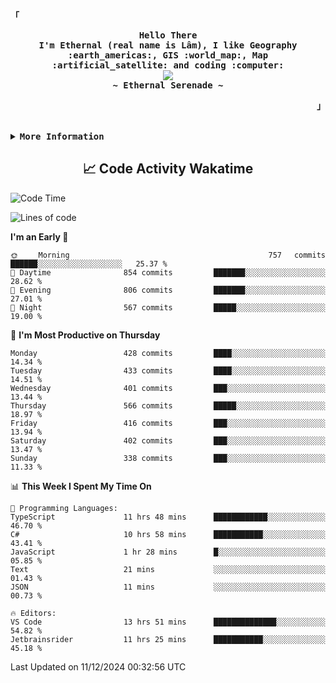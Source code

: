 <!-- Ethernal GitHub Profile -->
<div align="justify">

<!-- Profile -->
<p align="left"><strong><samp>「</samp></strong></p>
  <p align="center">
    <samp>
      <b>
        Hello There
      <br>
        I'm Ethernal (real name is Lâm), I like Geography :earth_americas:, GIS :world_map:, Map :artificial_satellite: and coding :computer:
      </b>
      <br>
        <image src="https://readme-typing-svg.herokuapp.com?font=Iosevka&size=16&color=6791c9&center=true&width=410&height=45&lines=Making%20world%20better%20by%20coding.">
      <br>
      <b>
        ~ Ethernal Serenade ~
      </b>
    </samp>
  </p>
<p align="right"><strong><samp>」</samp></strong></p>

<br>

<details>
<summary><samp><b>More Information</b></samp></summary>

<h2></h2><br>

<!-- Contact Me -->
<p align="center">
  <samp>
    [<a href="https://www.facebook.com/bavuongdaradi.3990">facebook</a>]
    [<a href="mailto:nguyenduclam0605@gmail.com">gmail</a>]
  </samp>
</p>

<h2></h2><br>

<!-- Profile Views Badge -->
<p align="center">
  <samp>
  <a href="#--------">
    <img src="https://komarev.com/ghpvc/?username=ethernal-serenade&label=Profile+Views&color=grey" alt="profile views" /> 
  </a>
  </samp>
</p>

<!-- Github Trophy -->
<div align="center">
  <table>
    <tr>
      <td><a href="#--------"><img align="center" alt="GitHub Trophy" src="https://github-trophies.vercel.app/?username=ethernal-serenade&rank=SECRET,SSS,SS,S,AAA,AA,A&row=2&column=3&margin-w=15&margin-h=15&no-frame=true&theme=nord"></a></td>
    </tr>
  </table>
</div>

<!-- Github Stats -->
<div align="center">
  <table>
    <tr>
      <td><a href="#--------"><img height="137px" align="center" alt="GitHub Stats" src="https://github-readme-stats.vercel.app/api?username=ethernal-serenade&count_private=true&show_icons=true&include_all_commits=true&line_height=21&hide_border=true&theme=nord"/></a></td>
      <td><a href="#--------"><img height="137px" align="center" alt="Top Language" src="https://github-readme-stats.vercel.app/api/top-langs/?username=ethernal-serenade&layout=compact&line_height=21&hide_border=true&theme=nord"/></a></td>
    </tr>
	<tr>
	  <td colspan="2" align="center"><a href="#--------"><img alt="GitHub Streak" src="https://github-readme-streak-stats.herokuapp.com/?user=Ethernal-Serenade&theme=algolia"></a></td>
	</tr>
  </table>
</div>
</details>

<h2 align='center'> 📈 Code Activity Wakatime </h2>

<!--START_SECTION:waka-->
![Code Time](http://img.shields.io/badge/Code%20Time-766%20hrs%2039%20mins-blue)

![Lines of code](https://img.shields.io/badge/From%20Hello%20World%20I%27ve%20Written-14.0%20million%20lines%20of%20code-blue)

**I'm an Early 🐤** 

```text
🌞 Morning                757 commits         ██████░░░░░░░░░░░░░░░░░░░   25.37 % 
🌆 Daytime                854 commits         ███████░░░░░░░░░░░░░░░░░░   28.62 % 
🌃 Evening                806 commits         ███████░░░░░░░░░░░░░░░░░░   27.01 % 
🌙 Night                  567 commits         █████░░░░░░░░░░░░░░░░░░░░   19.00 % 
```
📅 **I'm Most Productive on Thursday** 

```text
Monday                   428 commits         ████░░░░░░░░░░░░░░░░░░░░░   14.34 % 
Tuesday                  433 commits         ████░░░░░░░░░░░░░░░░░░░░░   14.51 % 
Wednesday                401 commits         ███░░░░░░░░░░░░░░░░░░░░░░   13.44 % 
Thursday                 566 commits         █████░░░░░░░░░░░░░░░░░░░░   18.97 % 
Friday                   416 commits         ███░░░░░░░░░░░░░░░░░░░░░░   13.94 % 
Saturday                 402 commits         ███░░░░░░░░░░░░░░░░░░░░░░   13.47 % 
Sunday                   338 commits         ███░░░░░░░░░░░░░░░░░░░░░░   11.33 % 
```


📊 **This Week I Spent My Time On** 

```text
💬 Programming Languages: 
TypeScript               11 hrs 48 mins      ████████████░░░░░░░░░░░░░   46.70 % 
C#                       10 hrs 58 mins      ███████████░░░░░░░░░░░░░░   43.41 % 
JavaScript               1 hr 28 mins        █░░░░░░░░░░░░░░░░░░░░░░░░   05.85 % 
Text                     21 mins             ░░░░░░░░░░░░░░░░░░░░░░░░░   01.43 % 
JSON                     11 mins             ░░░░░░░░░░░░░░░░░░░░░░░░░   00.73 % 

🔥 Editors: 
VS Code                  13 hrs 51 mins      ██████████████░░░░░░░░░░░   54.82 % 
Jetbrainsrider           11 hrs 25 mins      ███████████░░░░░░░░░░░░░░   45.18 % 
```


 Last Updated on 11/12/2024 00:32:56 UTC
<!--END_SECTION:waka-->

